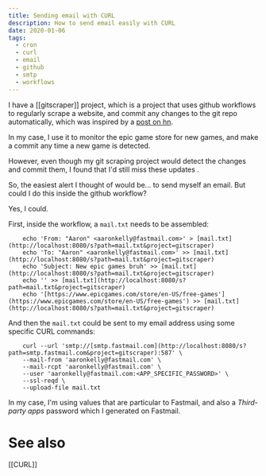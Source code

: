 ```yaml
---
title: Sending email with CURL
description: How to send email easily with CURL
date: 2020-01-06
tags:
  - cron
  - curl
  - email
  - github
  - smtp
  - workflows
---
```


I have a [[gitscraper]] project, which is a project that uses github workflows to regularly scrape a website, and commit any changes to the git repo automatically, which was inspired by a [post on hn](https://news.ycombinator.com/item?id=24732943).

In my case, I use it to monitor the epic game store for new games, and make a commit any time a new game is detected.

However, even though my git scraping project would detect the changes and commit them, I found that I'd still miss these updates .

So, the easiest alert I thought of would be... to send myself an email. But could I do this inside the github workflow?

Yes, I could.

First, inside the workflow, a `mail.txt` needs to be assembled:

        echo 'From: "Aaron" <aaronkelly@fastmail.com>' > [mail.txt](http://localhost:8080/s?path=mail.txt&project=gitscraper)
        echo 'To: "Aaron" <aaronkelly@fastmail.com>' >> [mail.txt](http://localhost:8080/s?path=mail.txt&project=gitscraper)
        echo 'Subject: New epic games bruh' >> [mail.txt](http://localhost:8080/s?path=mail.txt&project=gitscraper)
        echo '' >> [mail.txt](http://localhost:8080/s?path=mail.txt&project=gitscraper)
        echo '[https://www.epicgames.com/store/en-US/free-games'](https://www.epicgames.com/store/en-US/free-games') >> [mail.txt](http://localhost:8080/s?path=mail.txt&project=gitscraper)

And then the `mail.txt` could be sent to my email address using some specific CURL commands:

        curl --url 'smtp://[smtp.fastmail.com](http://localhost:8080/s?path=smtp.fastmail.com&project=gitscraper):587' \
        --mail-from 'aaronkelly@fastmail.com' \
        --mail-rcpt 'aaronkelly@fastmail.com' \
        --user 'aaronkelly@fastmail.com:<APP_SPECIFIC_PASSWORD>' \
        --ssl-reqd \
        --upload-file mail.txt

In my case, I'm using values that are particular to Fastmail, and also a _Third-party apps_ password which I generated on Fastmail.

# See also

[[CURL]]